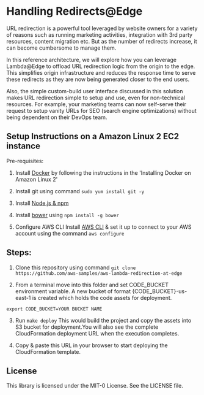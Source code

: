 # Handling Redirects@Edge
URL redirection is a powerful tool leveraged by website owners for a variety of reasons such as running marketing activities, integration with 3rd party resources, content migration etc. But as the number of redirects increase, it can become cumbersome to manage them.

In this reference architecture, we will explore how you can leverage Lambda@Edge to offload URL redirection logic from the origin to the edge. This simplifies origin infrastructure and reduces the response time to serve these redirects as they are now being generated closer to the end users.

Also, the simple custom-build user interface discussed in this solution makes URL redirection simple to setup and use, even for non-technical resources. For example, your marketing teams can now self-serve their request to setup vanity URLs for SEO (search engine optimizations) without being dependent on their DevOps team.

## Setup Instructions on a Amazon Linux 2 EC2 instance

Pre-requisites:

1. Install [Docker](https://docs.aws.amazon.com/AmazonECS/latest/developerguide/docker-basics.html) by following the instructions in the 'Installing Docker on Amazon Linux 2'

2. Install git using command ```sudo yum install git -y```

2. Install [Node.js & npm](https://docs.aws.amazon.com/sdk-for-javascript/v2/developer-guide/setting-up-node-on-ec2-instance.html)

3. Install [bower](https://bower.io/) using
```npm install -g bower```

4. Configure AWS CLI Install [AWS CLI](https://docs.aws.amazon.com/cli/latest/userguide/cli-chap-welcome.html) & set it up to connect to your AWS account using the command ```aws configure```

## Steps:

1. Clone this repository using command
```git clone https://github.com/aws-samples/aws-lambda-redirection-at-edge```

2.  From a terminal move into this folder and set CODE_BUCKET environment variable. A new bucket of format {CODE_BUCKET}-us-east-1 is created which holds the code assets for deployment.

```export CODE_BUCKET=YOUR BUCKET NAME```

3. Run ```make deploy```
This would build the project and copy the assets into S3 bucket for deployment.You will also see the complete CloudFormation deployment URL when the execution completes.

4. Copy & paste this URL in your browser to start deploying the CloudFormation template.

## License

This library is licensed under the MIT-0 License. See the LICENSE file.
